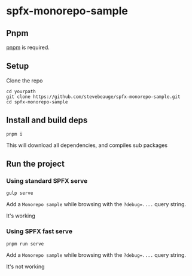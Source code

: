 # spfx-monorepo-sample

## Pnpm

[pnpm](https://pnpm.io/6.x/installation) is required.

## Setup

Clone the repo

    cd yourpath
    git clone https://github.com/stevebeauge/spfx-monorepo-sample.git
    cd spfx-monorepo-sample
    
## Install and build deps

    pnpm i

This will download all dependencies, and compiles sub packages

## Run the project

### Using standard SPFX serve

    gulp serve
    
Add a `Monorepo sample` while browsing with the `?debug=....` query string.

It's working

### Using SPFX fast serve

    pnpm run serve
    
Add a `Monorepo sample` while browsing with the `?debug=....` query string.

It's not working

